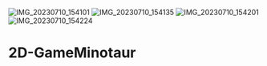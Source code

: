 ![IMG_20230710_154101](https://github.com/ITphako/2D-GameMinotaur/assets/97672807/8ef90e66-86ca-4a25-961f-4457ad867b5b)
![IMG_20230710_154135](https://github.com/ITphako/2D-GameMinotaur/assets/97672807/08ba8f0f-cf35-42a4-8e0e-3c3ec95d5497)
![IMG_20230710_154201](https://github.com/ITphako/2D-GameMinotaur/assets/97672807/a67c7844-6756-4873-8482-db37034384f1)
![IMG_20230710_154224](https://github.com/ITphako/2D-GameMinotaur/assets/97672807/8882c459-ec84-4f90-84b6-4f42271994f8)
# 2D-GameMinotaur
